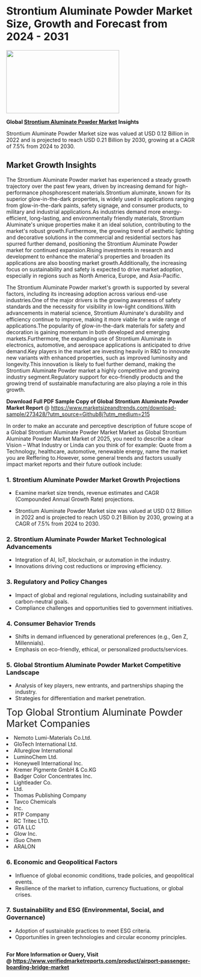 <H1>Strontium Aluminate Powder Market Size, Growth and Forecast from 2024 - 2031</H1><img class="aligncenter size-medium wp-image-584254" src="https://thirdeyenews.in/wp-content/uploads/2024/09/Global-Market-Research-300x168.jpeg" alt="" width="300" height="168" /><p><strong>Global&nbsp;<a href="https://www.marketsizeandtrends.com/download-sample/273428/?utm_source=Github8j?utm_medium=215">Strontium Aluminate Powder Market</a> Insights</strong></p><p>Strontium Aluminate Powder Market size was valued at USD 0.12 Billion in 2022 and is projected to reach USD 0.21 Billion by 2030, growing at a CAGR of 7.5% from 2024 to 2030.</p><p><h2>Market Growth Insights</h2> <p>The Strontium Aluminate Powder market has experienced a steady growth trajectory over the past few years, driven by increasing demand for high-performance phosphorescent materials.Strontium aluminate, known for its superior glow-in-the-dark properties, is widely used in applications ranging from glow-in-the-dark paints, safety signage, and consumer products, to military and industrial applications.As industries demand more energy-efficient, long-lasting, and environmentally friendly materials, Strontium Aluminate's unique properties make it an ideal solution, contributing to the market's robust growth.Furthermore, the growing trend of aesthetic lighting and decorative solutions in the commercial and residential sectors has spurred further demand, positioning the Strontium Aluminate Powder market for continued expansion.Rising investments in research and development to enhance the material's properties and broaden its applications are also boosting market growth.Additionally, the increasing focus on sustainability and safety is expected to drive market adoption, especially in regions such as North America, Europe, and Asia-Pacific.</p> <p>The Strontium Aluminate Powder market's growth is supported by several factors, including its increasing adoption across various end-use industries.One of the major drivers is the growing awareness of safety standards and the necessity for visibility in low-light conditions.With advancements in material science, Strontium Aluminate's durability and efficiency continue to improve, making it more viable for a wide range of applications.The popularity of glow-in-the-dark materials for safety and decoration is gaining momentum in both developed and emerging markets.Furthermore, the expanding use of Strontium Aluminate in electronics, automotive, and aerospace applications is anticipated to drive demand.Key players in the market are investing heavily in R&D to innovate new variants with enhanced properties, such as improved luminosity and longevity.This innovation is likely to fuel further demand, making the Strontium Aluminate Powder market a highly competitive and growing industry segment.Regulatory support for eco-friendly products and the growing trend of sustainable manufacturing are also playing a role in this growth.<p><span class=""><strong>Download Full PDF Sample Copy of Global Strontium Aluminate Powder Market Report</strong> @ <a href="https://www.marketsizeandtrends.com/download-sample/273428/?utm_source=Github8j?utm_medium=215" target="_blank">https://www.marketsizeandtrends.com/download-sample/273428/?utm_source=Github8j?utm_medium=215</a></span></p><p>In order to make an accurate and perceptive description of future scope of a Global&nbsp;Strontium Aluminate Powder Market Market as Global&nbsp;Strontium Aluminate Powder Market Market of 2025, you need to describe a clear Vision &ndash; What Industry or Linda can you think of for example: Quote from a Technology, healthcare, automotive, renewable energy, name the market you are Reffering to.However, some general trends and factors usually impact market reports and their future outlook include:</p><h3>1.&nbsp;<strong>Strontium Aluminate Powder Market Growth Projections</strong></h3><ul><li>Examine market size trends, revenue estimates and CAGR (Compounded Annual Growth Rate) projections.</li><li><p>Strontium Aluminate Powder Market size was valued at USD 0.12 Billion in 2022 and is projected to reach USD 0.21 Billion by 2030, growing at a CAGR of 7.5% from 2024 to 2030.</p></li></ul><h3>2.&nbsp;<strong>Strontium Aluminate Powder Market Technological Advancements</strong></h3><ul><li>Integration of AI, IoT, blockchain, or automation in the industry.</li><li>Innovations driving cost reductions or improving efficiency.</li></ul><h3>3.&nbsp;<strong>Regulatory and Policy Changes</strong></h3><ul><li>Impact of global and regional regulations, including sustainability and carbon-neutral goals.</li><li>Compliance challenges and opportunities tied to government initiatives.</li></ul><h3>4.&nbsp;<strong>Consumer Behavior Trends</strong></h3><ul><li>Shifts in demand influenced by generational preferences (e.g., Gen Z, Millennials).</li><li>Emphasis on eco-friendly, ethical, or personalized products/services.</li></ul><h3>5.&nbsp;<strong>Global Strontium Aluminate Powder Market Competitive Landscape</strong></h3><ul><li>Analysis of key players, new entrants, and partnerships shaping the industry.</li><li>Strategies for differentiation and market penetration.</li></ul><p data-pm-slice="1 1 []"><span style="color: inherit; font-family: inherit; font-size: 25px;">Top Global Strontium Aluminate Powder Market Companies</span></p><div class="" data-test-id=""><p><li>Nemoto Lumi-Materials Co.Ltd.</li><li> GloTech International Ltd.</li><li> Allureglow International</li><li> LuminoChem Ltd.</li><li> Honeywell International Inc.</li><li> Kremer Pigmente GmbH & Co.KG</li><li> Badger Color Concentrates Inc.</li><li> Lightleader Co.</li><li>Ltd.</li><li> Thomas Publishing Company</li><li> Tavco Chemicals</li><li> Inc.</li><li> RTP Company</li><li> RC Tritec LTD.</li><li> GTA LLC</li><li> Glow Inc.</li><li> iSuo Chem</li><li> ARALON</li></p></div><h3>6.&nbsp;<strong>Economic and Geopolitical Factors</strong></h3><ul><li>Influence of global economic conditions, trade policies, and geopolitical events.</li><li>Resilience of the market to inflation, currency fluctuations, or global crises.</li></ul><h3>7.&nbsp;<strong>Sustainability and ESG (Environmental, Social, and Governance)</strong></h3><ul><li>Adoption of sustainable practices to meet ESG criteria.</li><li>Opportunities in green technologies and circular economy principles.</li></ul><h2><strong style="font-size: 14px;">For More Information or Query, Visit @&nbsp;</strong><a style="background-color: #ffffff; font-size: 14px;" href="https://www.marketsizeandtrends.com/report/strontium-aluminate-powder-market/" target="_blank">https://www.verifiedmarketreports.com/product/airport-passenger-boarding-bridge-market</a></h2>